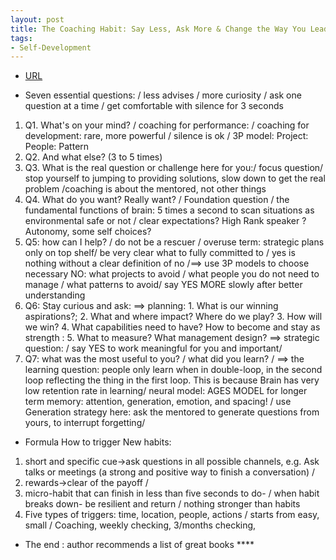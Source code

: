 ```yaml
---
layout: post
title: The Coaching Habit: Say Less, Ask More & Change the Way You Lead Forever
tags:
- Self-Development
---
```



- [URL](https://www.amazon.com/Coaching-Habit-Less-Change-Forever/dp/0978440749)

* Seven essential questions: / less advises / more curiosity / ask one question at a time / get comfortable with silence for 3 seconds

1. Q1. What's on your mind? / coaching for performance: / coaching for development: rare, more powerful / silence is ok / 3P model: Project: People: Pattern
2. Q2. And what else? (3 to 5 times)
3. Q3.  What is the real question or challenge here for you:/ focus question/ stop yourself to jumping to providing solutions, slow down to get the real problem /coaching is about the mentored, not other things
4. Q4. What do you want? Really want? / Foundation question / the fundamental functions of brain: 5 times a second to scan situations as environmental safe or not  / clear expectations? High Rank speaker ? Autonomy, some self choices?
5. Q5:  how can I help? / do not be a rescuer / overuse term: strategic plans only on top shelf/ be very clear what to fully committed to / yes is nothing without a clear definition of no /==> use 3P models to choose necessary NO:  what projects to avoid / what people you do not need to manage / what patterns to avoid/ say YES MORE slowly after better understanding
6. Q6: Stay curious and ask: ==> planning: 1. What is our winning aspirations?; 2. What and where impact? Where do we play?  3. How will we win? 4. What capabilities need to have? How to become and stay as strength : 5. What to measure? What management design? ==> strategic question: / say YES to work meaningful for you and important/
7. Q7:  what was the most useful to you? / what did you learn? / ==> the learning question: people only learn when in double-loop, in the second loop reflecting the thing in the first loop. This is because Brain has very low retention rate in learning/ neural model: AGES MODEL for longer term memory: attention, generation, emotion, and spacing! / use Generation strategy here: ask the mentored to generate questions from yours, to interrupt forgetting/

*  Formula How to trigger New habits:
1. short and specific cue->ask questions in all possible channels, e.g. Ask talks or meetings  (a strong and positive way to finish a conversation) /
2. rewards->clear of the payoff  /
3. micro-habit that can finish in less than five seconds to do- / when habit breaks down- be resilient and return / nothing stronger than habits
4. Five types of triggers: time, location, people, actions / starts from easy, small / Coaching,  weekly checking, 3/months checking,

* The end : author recommends a list of great books ****
